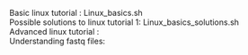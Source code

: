 Basic linux tutorial : Linux_basics.sh \
Possible solutions to linux tutorial 1: Linux_basics_solutions.sh \
Advanced linux tutorial : \
Understanding fastq files: 

